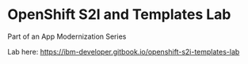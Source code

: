 # OpenShift S2I and Templates Lab

Part of an App Modernization Series

Lab here: <https://ibm-developer.gitbook.io/openshift-s2i-templates-lab>

